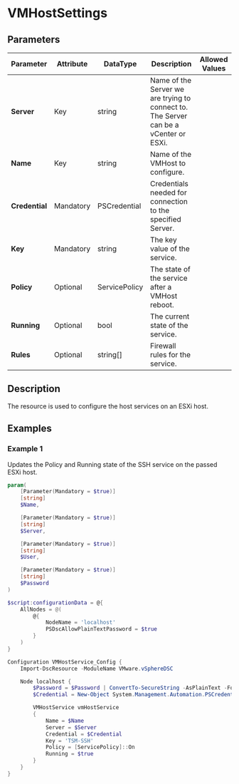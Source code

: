 # VMHostSettings

## Parameters

| Parameter | Attribute | DataType | Description | Allowed Values |
| --- | --- | --- | --- | --- |
| **Server** | Key | string | Name of the Server we are trying to connect to. The Server can be a vCenter or ESXi. ||
| **Name** | Key | string | Name of the VMHost to configure. ||
| **Credential** | Mandatory | PSCredential | Credentials needed for connection to the specified Server. ||
| **Key** | Mandatory | string | The key value of the service. ||
| **Policy** | Optional | ServicePolicy | The state of the service after a VMHost reboot. ||
| **Running** | Optional | bool | The current state of the service. ||
| **Rules** | Optional | string[] | Firewall rules for the service. ||


## Description

The resource is used to configure the host services on an ESXi host.

## Examples

### Example 1

Updates the Policy and Running state of the SSH service on the passed ESXi host.

````powershell
param(
    [Parameter(Mandatory = $true)]
    [string]
    $Name,

    [Parameter(Mandatory = $true)]
    [string]
    $Server,

    [Parameter(Mandatory = $true)]
    [string]
    $User,

    [Parameter(Mandatory = $true)]
    [string]
    $Password
)

$script:configurationData = @{
    AllNodes = @(
        @{
            NodeName = 'localhost'
            PSDscAllowPlainTextPassword = $true
        }
    )
}

Configuration VMHostService_Config {
    Import-DscResource -ModuleName VMware.vSphereDSC

    Node localhost {
        $Password = $Password | ConvertTo-SecureString -AsPlainText -Force
        $Credential = New-Object System.Management.Automation.PSCredential($User, $Password)

        VMHostService vmHostService
        {
            Name = $Name
            Server = $Server
            Credential = $Credential
            Key = 'TSM-SSH'
            Policy = [ServicePolicy]::On
            Running = $true
        }
    }
}
````
